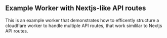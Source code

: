 ## Example Worker with Nextjs-like API routes

This is an example worker that demonstrates how to efficently structure a cloudflare worker to handle multiple API routes, that work simililar to Nextjs API routes.
